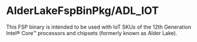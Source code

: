 # AlderLakeFspBinPkg/ADL_IOT
This FSP binary is intended to be used with IoT SKUs of the 12th Generation Intel® Core™ processors and chipsets (formerly known as Alder Lake).